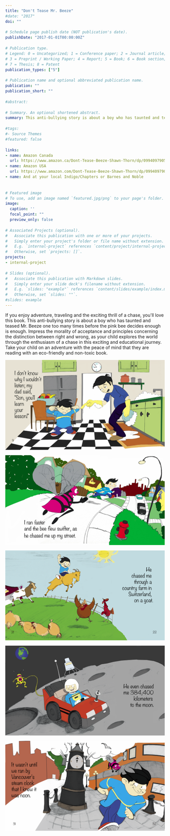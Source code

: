 ```yaml
---
title: "Don't Tease Mr. Beeze"
#date: "2017"
doi: ""

# Schedule page publish date (NOT publication's date).
publishDate: "2017-01-01T00:00:00Z"

# Publication type.
# Legend: 0 = Uncategorized; 1 = Conference paper; 2 = Journal article;
# 3 = Preprint / Working Paper; 4 = Report; 5 = Book; 6 = Book section;
# 7 = Thesis; 8 = Patent
publication_types: ["5"]

# Publication name and optional abbreviated publication name.
publication: ""
publication_short: ""

#abstract: 

# Summary. An optional shortened abstract.
summary: This anti-bullying story is about a boy who has taunted and teased Mr. Beeze one too many times before the pink bee decides enough is enough.

#tags:
#- Source Themes
#featured: false

links:
- name: Amazon Canada
  url: https://www.amazon.ca/Dont-Tease-Beeze-Shawn-Thorn/dp/0994097905/
- name: Amazon USA
  url: https://www.amazon.com/Dont-Tease-Beeze-Shawn-Thorn/dp/0994097905/
- name: And at your local Indigo/Chapters or Barnes and Noble


# Featured image
# To use, add an image named `featured.jpg/png` to your page's folder. 
image:
  caption: ''
  focal_point: ""
  preview_only: false

# Associated Projects (optional).
#   Associate this publication with one or more of your projects.
#   Simply enter your project's folder or file name without extension.
#   E.g. `internal-project` references `content/project/internal-project/index.md`.
#   Otherwise, set `projects: []`.
projects:
- internal-project

# Slides (optional).
#   Associate this publication with Markdown slides.
#   Simply enter your slide deck's filename without extension.
#   E.g. `slides: "example"` references `content/slides/example/index.md`.
#   Otherwise, set `slides: ""`.
#slides: example
---
```


If you enjoy adventure, traveling and the exciting thrill of a chase, you'll love this book. This anti-bullying story is about a boy who has taunted and teased Mr. Beeze one too many times before the pink bee decides enough is enough. Impress the morality of acceptance and principles concerning the distinction between right and wrong, as your child explores the world through the enthusiasm of a chase in this exciting and educational journey. Take your child on an adventure with the peace of mind that they are reading with an eco-friendly and non-toxic book.

![](DTMB-9.png)

![](faster_swifter.jpg)

![](DTMB-21.png)

![](DTMB-29.png)

![](DTMB-31.png)
